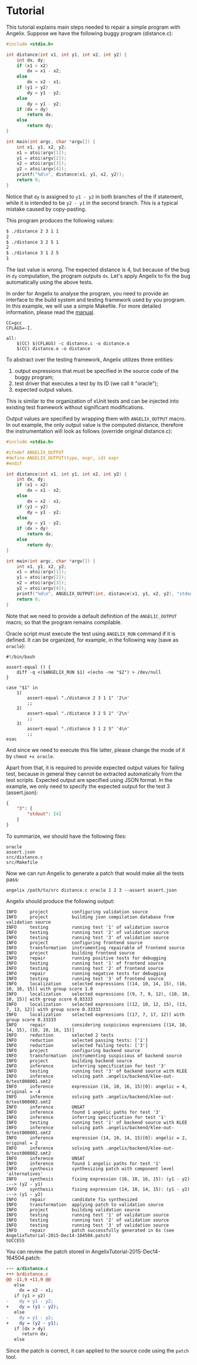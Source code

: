 # Tutorial #

This tutorial explains main steps needed to repair a simple program with Angelix. Suppose we have the following buggy program (distance.c):

```c
#include <stdio.h>

int distance(int x1, int y1, int x2, int y2) {
    int dx, dy;
    if (x1 > x2)
        dx = x1 - x2;
    else
        dx = x2 - x1;
    if (y1 > y2)
        dy = y1 - y2;
    else
        dy = y1 - y2;
    if (dx > dy)
        return dx;
    else
        return dy;
}

int main(int argc, char *argv[]) {
    int x1, y1, x2, y2;
    x1 = atoi(argv[1]);
    y1 = atoi(argv[2]);
    x2 = atoi(argv[3]);
    y2 = atoi(argv[4]);
    printf("%d\n", distance(x1, y1, x2, y2));
    return 0;
}
```

Notice that `dy` is assigned to `y1 - y2` in both branches of the if statement, while it is intended to be `y2 - y1` in the second branch. This is a typical mistake caused by copy-pasting.

This program produces the following values:

```bash
$ ./distance 2 3 1 1
2
$ ./distance 3 2 5 1
2
$ ./distance 3 1 2 5
1
```

The last value is wrong. The expected distance is 4, but because of the bug in `dy` computation, the program outputs `dx`. Let's apply Angelix to fix the bug automatically using the above tests.

In order for Angelix to analyse the program, you need to provide an interface to the build system and testing framework used by you program. In this example, we will use a simple Makefile. For more detailed information, please read the [manual](Manual.md).

```shell
CC=gcc
CFLAGS=-I.

all:
    $(CC) $(CFLAGS) -c distance.c -o distance.o
    $(CC) distance.o -o distance
```

To abstract over the testing framework, Angelix utilizes three entities: 

1. output expressions that must be specified in the source code of the buggy program;
2. test driver that executes a test by its ID (we call it "oracle");
3. expected output values.

This is similar to the organization of xUnit tests and can be injected into existing test framework without significant modifications.

Output values are specified by wrapping them with `ANGELIX_OUTPUT` macro. In out example, the only output value is the computed distance, therefore the instrumentation will look as follows (override original distance.c):

```c
#include <stdio.h>

#ifndef ANGELIX_OUTPUT
#define ANGELIX_OUTPUT(type, expr, id) expr
#endif

int distance(int x1, int y1, int x2, int y2) {
    int dx, dy;
    if (x1 > x2)
        dx = x1 - x2;
    else
        dx = x2 - x1;
    if (y1 > y2)
        dy = y1 - y2;
    else
        dy = y1 - y2;
    if (dx > dy)
        return dx;
    else
        return dy;
}

int main(int argc, char *argv[]) {
    int x1, y1, x2, y2;
    x1 = atoi(argv[1]);
    y1 = atoi(argv[2]);
    x2 = atoi(argv[3]);
    y2 = atoi(argv[4]);
    printf("%d\n", ANGELIX_OUTPUT(int, distance(x1, y1, x2, y2), "stdout"));
    return 0;
}
```

Note that we need to provide a default definition of the `ANGELIC_OUTPUT` macro, so that the program remains compilable.

Oracle script must execute the test using `ANGELIX_RUN` command if it is defined. It can be organized, for example, in the following way (save as `oracle`):

```shell
#!/bin/bash

assert-equal () {
    diff -q <($ANGELIX_RUN $1) <(echo -ne "$2") > /dev/null
}

case "$1" in
    1)
        assert-equal "./distance 2 3 1 1" '2\n'
        ;;
    2)
        assert-equal "./distance 3 2 5 1" '2\n'
        ;;
    3)
        assert-equal "./distance 3 1 2 5" '4\n'
        ;;
esac
```

And since we need to execute this file latter, please change the mode of it by `chmod +x oracle`.

Apart from that, it is required to provide expected output values for failing test, because in general they cannot be extracted automatically from the test scripts. Expected output are specified using JSON format. In the example, we only need to specify the expected output for the test 3 (assert.json):

```json
{
    "3": {
        "stdout": [4]
    }
}
```

To summarize, we should have the following files:

    oracle
    assert.json
    src/distance.c
    src/Makefile

Now we can run Angelix to generate a patch that would make all the tests pass:


    angelix /path/to/src distance.c oracle 1 2 3 --assert assert.json


Angelix should produce the following output:

    INFO     project         configuring validation source
    INFO     project         building json compilation database from validation source
    INFO     testing         running test '1' of validation source
    INFO     testing         running test '2' of validation source
    INFO     testing         running test '3' of validation source
    INFO     project         configuring frontend source
    INFO     transformation  instrumenting repairable of frontend source
    INFO     project         building frontend source
    INFO     repair          running positive tests for debugging
    INFO     testing         running test '1' of frontend source
    INFO     testing         running test '2' of frontend source
    INFO     repair          running negative tests for debugging
    INFO     testing         running test '3' of frontend source
    INFO     localization    selected expressions [(14, 10, 14, 15), (16, 10, 16, 15)] with group score 1.0
    INFO     localization    selected expressions [(9, 7, 9, 12), (10, 10, 10, 15)] with group score 0.83333
    INFO     localization    selected expressions [(12, 10, 12, 15), (13, 7, 13, 12)] with group score 0.33333
    INFO     localization    selected expressions [(17, 7, 17, 12)] with group score 0.33333 
    INFO     repair          considering suspicious expressions [(14, 10, 14, 15), (16, 10, 16, 15)]
    INFO     reduction       selected 2 tests
    INFO     reduction       selected passing tests: ['1']
    INFO     reduction       selected failing tests: ['3']
    INFO     project         configuring backend source
    INFO     transformation  instrumenting suspicious of backend source
    INFO     project         building backend source
    INFO     inference       inferring specification for test '3'
    INFO     testing         running test '3' of backend source with KLEE
    INFO     inference       solving path .angelix/backend/klee-out-0/test000001.smt2
    INFO     inference       expression (16, 10, 16, 15)[0]: angelic = 4, original = -4
    INFO     inference       solving path .angelix/backend/klee-out-0/test000002.smt2
    INFO     inference       UNSAT
    INFO     inference       found 1 angelic paths for test '3'
    INFO     inference       inferring specification for test '1'
    INFO     testing         running test '1' of backend source with KLEE
    INFO     inference       solving path .angelix/backend/klee-out-0/test000001.smt2
    INFO     inference       expression (14, 10, 14, 15)[0]: angelic = 2, original = 2
    INFO     inference       solving path .angelix/backend/klee-out-0/test000002.smt2
    INFO     inference       UNSAT
    INFO     inference       found 1 angelic paths for test '1'
    INFO     synthesis       synthesizing patch with component level 'alternatives'
    INFO     synthesis       fixing expression (16, 10, 16, 15): (y1 - y2) ---> (y2 - y1)
    INFO     synthesis       fixing expression (14, 10, 14, 15): (y1 - y2) ---> (y1 - y2)
    INFO     repair          candidate fix synthesized
    INFO     transformation  applying patch to validation source
    INFO     project         building validation source
    INFO     testing         running test '1' of validation source
    INFO     testing         running test '2' of validation source
    INFO     testing         running test '3' of validation source
    INFO     repair          patch successfully generated in 6s (see AngelixTutorial-2015-Dec14-164504.patch)
    SUCCESS

You can review the patch stored in AngelixTutorial-2015-Dec14-164504.patch:

```diff
--- a/distance.c
+++ b/distance.c
@@ -11,9 +11,9 @@
   else
     dx = x2 - x1;
   if (y1 > y2)
-    dy = y1 - y2;
+    dy = (y1 - y2);
   else
-    dy = y1 - y2;
+    dy = (y2 - y1);
   if (dx > dy)
      return dx;
   else
```

Since the patch is correct, it can applied to the source code using the `patch` tool.
